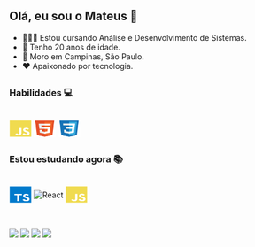 ## Olá, eu sou o Mateus 👋

- 👨🏽‍🎓 Estou cursando Análise e Desenvolvimento de Sistemas.
- 🥳 Tenho 20 anos de idade.
- 🏡 Moro em Campinas, São Paulo.
- ❤️ Apaixonado por tecnologia.

##

 ### Habilidades 💻

<div style="display: inline_block"><br>
  <img align="center" alt="JavaScript" height="30" width="40" src="https://raw.githubusercontent.com/devicons/devicon/master/icons/javascript/javascript-plain.svg">
  <img align="center" alt="HTML5" height="30" width="40" src="https://raw.githubusercontent.com/devicons/devicon/master/icons/html5/html5-original.svg">
  <img align="center" alt="CSS3" height="30" width="40" src="https://raw.githubusercontent.com/devicons/devicon/master/icons/css3/css3-original.svg">
</div>

## 

### Estou estudando agora 📚

<div style="display: inline_block"><br>
  <img align="center" alt="Typescript" height="30" width="40" src="https://raw.githubusercontent.com/devicons/devicon/master/icons/typescript/typescript-plain.svg"> 
  <img align="center" alt="React" height="30" width="40" src="https://cdn.jsdelivr.net/gh/devicons/devicon/icons/react/react-original.svg"/>
  <img align="center" alt="JavaScript" height="30" width="40" src="https://raw.githubusercontent.com/devicons/devicon/master/icons/javascript/javascript-plain.svg">
</div>

##

<div style="display: inline_block"><br>
<a href="https://instagram.com/pmateuus" target="_blank"><img src="https://img.shields.io/badge/-Instagram-%23E4405F?style=for-the-badge&logo=instagram&logoColor=white" target="_blank"></a>
<a href="https://discord.gg/3YvmWGUMw" target="_blank"><img src="https://img.shields.io/badge/Discord-7289DA?style=for-the-badge&logo=discord&logoColor=white" target="_blank"></a> 
<a href = "mailto:mateuspereira9917@gmail.com"><img src="https://img.shields.io/badge/-Gmail-%23333?style=for-the-badge&logo=gmail&logoColor=white" target="_blank"></a>
<a href="https://www.linkedin.com/in/pmateuus" target="_blank"><img src="https://img.shields.io/badge/-LinkedIn-%230077B5?style=for-the-badge&logo=linkedin&logoColor=white" target="_blank"></a> 
</div>

<!--
<div align="center">  
<img width="49%" height="195px" src="https://github-readme-stats.vercel.app/api?username=pmateuus&show_icons=true&count_private=true&hide_border=true&title_color=F6FF33&icon_color=F6FF33&text_color=c9d1d9&bg_color=0d1117" alt="Mateus Pereira github stats"/> 
<img width="41%" height="195px" src="https://github-readme-stats.vercel.app/api/top-langs/?username=pmateuus&layout=compact&hide_border=true&title_color=F6FF33&text_color=c9d1d9&bg_color=0d1117" />
</div> 
-->
